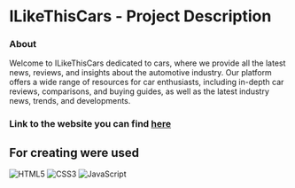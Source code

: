 # ILikeThisCars - Project Description <br>

### About <br/>

Welcome to ILikeThisCars dedicated to cars, where we provide all the latest news, reviews, and insights about the automotive industry. Our platform offers a wide range of resources for car enthusiasts, including in-depth car reviews, comparisons, and buying guides, as well as the latest industry news, trends, and developments.<br/>

### Link to the website you can find [here](https://github.com/PAZIUK#-websites)<br/>

## For creating were used <br/>

![HTML5](https://img.shields.io/badge/-HTML5-ffffff?style=for-the-badge&logo=html5)
![CSS3](https://img.shields.io/badge/-CSS3-264de4?style=for-the-badge&logo=css3)
![JavaScript](https://img.shields.io/badge/-JavaScript-ffffff?style=for-the-badge&logo=javascript)
